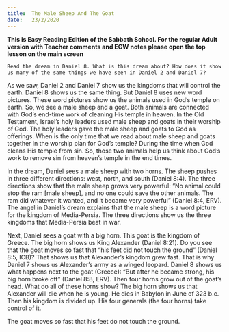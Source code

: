 ```yaml
---
title:  The Male Sheep And The Goat
date:   23/2/2020
---
```


**This is Easy Reading Edition of the Sabbath School. For the regular Adult version with Teacher comments and EGW notes please open the top lesson on the main screen** 

`Read the dream in Daniel 8. What is this dream about? How does it show us many of the same things we have seen in Daniel 2 and Daniel 7?`

As we saw, Daniel 2 and Daniel 7 show us the kingdoms that will control the earth. Daniel 8 shows us the same thing. But Daniel 8 uses new word pictures. These word pictures show us the animals used in God’s temple on earth. So, we see a male sheep and a goat. Both animals are connected with God’s end-time work of cleaning His temple in heaven. In the Old Testament, Israel’s holy leaders used male sheep and goats in their worship of God. The holy leaders gave the male sheep and goats to God as offerings. When is the only time that we read about male sheep and goats together in the worship plan for God’s temple? During the time when God cleans His temple from sin. So, those two animals help us think about God’s work to remove sin from heaven’s temple in the end times.

In the dream, Daniel sees a male sheep with two horns. The sheep pushes in three different directions: west, north, and south (Daniel 8:4). The three directions show that the male sheep grows very powerful: “No animal could stop the ram [male sheep], and no one could save the other animals. The ram did whatever it wanted, and it became very powerful” (Daniel 8:4, ERV). The angel in Daniel’s dream explains that the male sheep is a word picture for the kingdom of Media-Persia. The three directions show us the three kingdoms that Media-Persia beat in war.

Next, Daniel sees a goat with a big horn. This goat is the kingdom of Greece. The big horn shows us King Alexander (Daniel 8:21). Do you see that the goat moves so fast that “his feet did not touch the ground” (Daniel 8:5, ICB)? That shows us that Alexander’s kingdom grew fast. That is why Daniel 7 shows us Alexander’s army as a winged leopard. Daniel 8 shows us what happens next to the goat (Greece): “But after he became strong, his big horn broke off” (Daniel 8:8, ERV). Then four horns grow out of the goat’s head. What do all of these horns show? The big horn shows us that Alexander will die when he is young. He dies in Babylon in June of 323 b.c. Then his kingdom is divided up. His four generals (the four horns) take control of it.

The goat moves so fast that his feet do not touch the ground.
